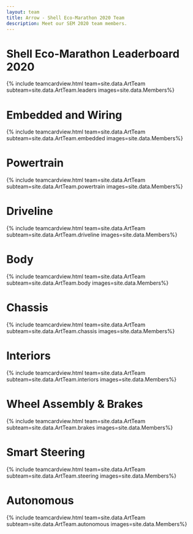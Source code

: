```yaml
---
layout: team
title: Arrow - Shell Eco-Marathon 2020 Team
description: Meet our SEM 2020 team members.
---
```

<!-- Leaders -->
<h1>Shell Eco-Marathon Leaderboard 2020</h1>
{% include teamcardview.html team=site.data.ArtTeam subteam=site.data.ArtTeam.leaders images=site.data.Members%}

<!-- Embedded and Wiring -->
<h1>Embedded and Wiring</h1>
{% include teamcardview.html team=site.data.ArtTeam subteam=site.data.ArtTeam.embedded images=site.data.Members%}

<!-- Powertrain -->
<h1>Powertrain</h1>
{% include teamcardview.html team=site.data.ArtTeam subteam=site.data.ArtTeam.powertrain images=site.data.Members%}

<!-- Driveline -->
<h1>Driveline</h1>
{% include teamcardview.html team=site.data.ArtTeam subteam=site.data.ArtTeam.driveline images=site.data.Members%}

<!-- Body -->
<h1>Body</h1>
{% include teamcardview.html team=site.data.ArtTeam subteam=site.data.ArtTeam.body images=site.data.Members%}

<!-- Chassis -->
<h1>Chassis</h1>
{% include teamcardview.html team=site.data.ArtTeam subteam=site.data.ArtTeam.chassis images=site.data.Members%}

<!-- Interiors -->
<h1>Interiors</h1>
{% include teamcardview.html team=site.data.ArtTeam subteam=site.data.ArtTeam.interiors images=site.data.Members%}

<!-- Brakes -->
<h1>Wheel Assembly & Brakes</h1>
{% include teamcardview.html team=site.data.ArtTeam subteam=site.data.ArtTeam.brakes images=site.data.Members%}

<!-- Smart Steering -->
<h1>Smart Steering</h1>
{% include teamcardview.html team=site.data.ArtTeam subteam=site.data.ArtTeam.steering images=site.data.Members%}

<!-- Autonomous -->
<h1>Autonomous</h1>
{% include teamcardview.html team=site.data.ArtTeam subteam=site.data.ArtTeam.autonomous images=site.data.Members%}